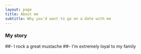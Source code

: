 ```yaml
---
layout: page
title: About me
subtitle: Why you'd want to go on a date with me
---  
```


### My story
##- I rock a great mustache
##- I'm extremely loyal to my family

